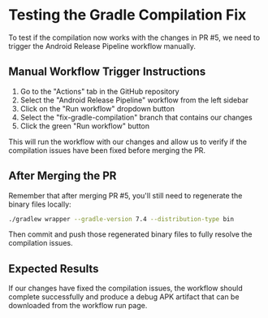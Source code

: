 # Testing the Gradle Compilation Fix

To test if the compilation now works with the changes in PR #5, we need to trigger the Android Release Pipeline workflow manually.

## Manual Workflow Trigger Instructions

1. Go to the "Actions" tab in the GitHub repository
2. Select the "Android Release Pipeline" workflow from the left sidebar
3. Click on the "Run workflow" dropdown button
4. Select the "fix-gradle-compilation" branch that contains our changes
5. Click the green "Run workflow" button

This will run the workflow with our changes and allow us to verify if the compilation issues have been fixed before merging the PR.

## After Merging the PR

Remember that after merging PR #5, you'll still need to regenerate the binary files locally:

```bash
./gradlew wrapper --gradle-version 7.4 --distribution-type bin
```

Then commit and push those regenerated binary files to fully resolve the compilation issues.

## Expected Results

If our changes have fixed the compilation issues, the workflow should complete successfully and produce a debug APK artifact that can be downloaded from the workflow run page.